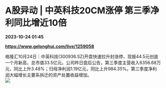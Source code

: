 # A股异动 | 中英科技20CM涨停 第三季净利同比增近10倍

**2023-10-24 01:45**

**https://www.gelonghui.com/live/1259058**

格隆汇10月24日｜中英科技(300936.SZ)开盘快速拉升封涨停，现报44.5元创逾一个月新高，总市值33.5亿元。公司昨日盘后公告，第三季度主营收入6356.68万元，同比上升3.48%；归母净利润1.19亿元，同比上升984.35%。第三季度净利润大幅增长主要系拆迁的资产处置收益增加。  
![](https://img5.gelonghui.com/live/f9c1e-d9374a94-55b7-478c-b091-4d28068bc6fc.png)